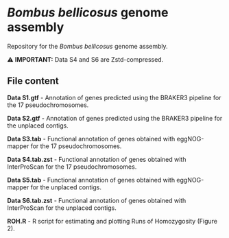 # _Bombus bellicosus_ genome assembly

Repository for the _Bombus bellicosus_ genome assembly.

⚠️ **IMPORTANT:** Data S4 and S6 are Zstd-compressed.

## File content

**Data S1.gtf** - Annotation of genes predicted using the BRAKER3 pipeline for the 17 pseudochromosomes.

**Data S2.gtf** - Annotation of genes predicted using the BRAKER3 pipeline for the unplaced contigs.

**Data S3.tab** - Functional annotation of genes obtained with eggNOG-mapper for the 17 pseudochromosomes.

**Data S4.tab.zst** - Functional annotation of genes obtained with InterProScan for the 17 pseudochromosomes.

**Data S5.tab** - Functional annotation of genes obtained with eggNOG-mapper for the unplaced contigs.

**Data S6.tab.zst** - Functional annotation of genes obtained with InterProScan for the unplaced contigs.

**ROH.R** - R script for estimating and plotting Runs of Homozygosity (Figure 2).
